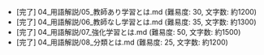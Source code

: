 - [完了] 04_用語解説/05_教師あり学習とは.md (難易度: 30, 文字数: 約1200)
- [完了] 04_用語解説/06_教師なし学習とは.md (難易度: 35, 文字数: 約1300)
- [完了] 04_用語解説/07_強化学習とは.md (難易度: 50, 文字数: 約1500)
- [完了] 04_用語解説/08_分類とは.md (難易度: 25, 文字数: 約1200)